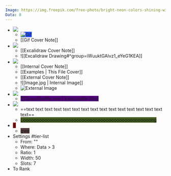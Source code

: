 ```yaml
---
Image: https://img.freepik.com/free-photo/bright-neon-colors-shining-wild-chameleon_23-2151682815.jpg
Data: 8
---
```


- ![](https://static.wikia.nocookie.net/the-canny-incredible/images/5/50/Phase_5.png/revision/latest?cb=20230830134900)
	- <span style="background-color: #2954ff;">![Gif](https://i.imgur.com/OciHCvJ.gif)</span>
	- [[Gif Cover Note]]  
-  ![](https://static.wikia.nocookie.net/the-canny-incredible/images/b/b1/Phase_4.png/revision/latest/thumbnail/width/360/height/360?cb=20230830134830)
	- [[Excalidraw Cover Note]]
	- ![[Excalidraw Drawing#^group=iWuuktGAlvz1_eYeG1KEA]]
-   ![](https://static.wikia.nocookie.net/the-canny-incredible/images/e/e7/Phase_3.jpeg/revision/latest?cb=20230830134722)
	- [[Internal Cover Note]]
	- [[Examples | This File Cover]]
	- [[External Cover Note]]
	- ![[Image.jpg | Internal Image]]
	- ![External Image](https://howlongtobeat.com/games/44590_Prey_(2017).jpg)
-  ![](https://static.wikia.nocookie.net/the-canny-incredible/images/b/b0/Phase_1_old.webp/revision/latest?cb=20231217153841)
	- <span style="background-color: #52017e;">![[SpaceSniffer.exe | Executable file]]</span>
- ![](https://static.wikia.nocookie.net/the-uncanny-incredible/images/a/ab/Image_phase_3_mr_incredible_becoming_uncanny_by_abbysek_dex8lji-fullview.jpg/revision/latest?cb=20240731035318)
	-  ==text text text text text text text text text text text text text text text text==
	- <span style="background-color: #435b20;"> Loooooooooooooooooooooooooooooooooooooooooooooooong</span>
- <span style="background-color: #8f0000;">S</span>
	- <span style="background-color: #583c3c;">qwe</span>
-  Settings #tier-list 
	- From: ""
	- Where: Data > 3
	- Ratio: 1
	- Width: 50
	- Slots: 7
-  To Rank